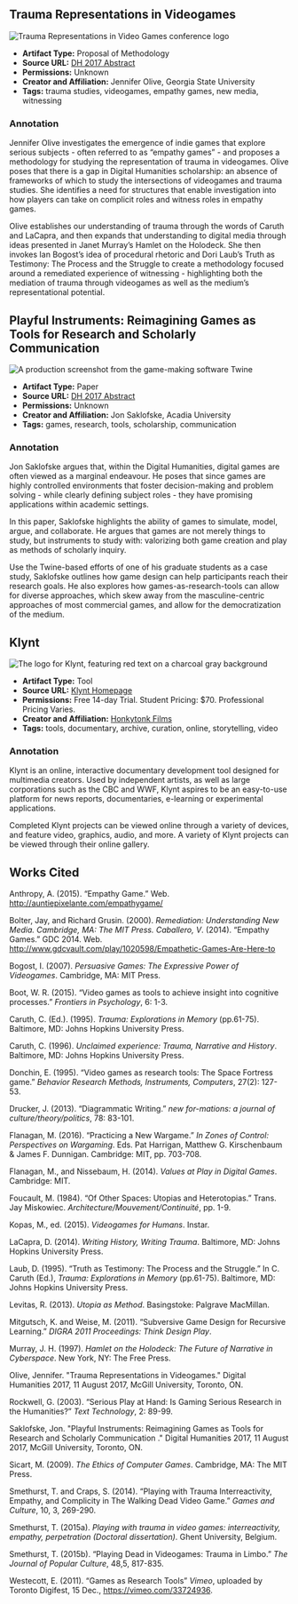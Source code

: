 ## Trauma Representations in Videogames

<img src="https://github.com/miantorno/digitalhumanities/blob/master/DA_trauma.png" alt="Trauma Representations in Video Games conference logo">

* **Artifact Type:** Proposal of Methodology
* **Source URL:** [DH 2017 Abstract](https://dh2017.adho.org/abstracts/254/254.pdf) 
* **Permissions:** Unknown
* **Creator and Affiliation:** Jennifer Olive, Georgia State University
* **Tags:** trauma studies, videogames, empathy games, new media, witnessing

### Annotation
Jennifer Olive investigates the emergence of indie games that explore serious subjects - often referred to as “empathy games” - and proposes a methodology for studying the representation of trauma in videogames. Olive poses that there is a gap in Digital Humanities scholarship: an absence of frameworks of which to study the intersections of videogames and trauma studies. She identifies a need for structures that enable investigation into how players can take on complicit roles and witness roles in empathy games.

Olive establishes our understanding of trauma through the words of Caruth and LaCapra, and then expands that understanding to digital media through ideas presented in Janet Murray’s Hamlet on the Holodeck. She then invokes Ian Bogost’s idea of procedural rhetoric and Dori Laub’s Truth as Testimony: The Process and the Struggle to create a methodology focused around a remediated experience of witnessing - highlighting both the mediation of trauma through videogames as well as the medium’s representational potential.


## Playful Instruments: Reimagining Games as Tools for Research and Scholarly Communication 

<img src="https://github.com/miantorno/digitalhumanities/blob/master/DA_playful.png" alt="A production screenshot from the game-making software Twine">

* **Artifact Type:** Paper
* **Source URL:** [DH 2017 Abstract](https://dh2017.adho.org/abstracts/454/454.pdf) 
* **Permissions:** Unknown
* **Creator and Affiliation:** Jon Saklofske, Acadia University
* **Tags:** games, research, tools, scholarship, communication

### Annotation
Jon Saklofske argues that, within the Digital Humanities, digital games are often viewed as a marginal endeavour. He poses that since games are highly controlled environments that foster decision-making and problem solving - while clearly defining subject roles - they have promising applications within academic settings.

In this paper, Saklofske highlights the ability of games to simulate, model, argue, and collaborate. He argues that games are not merely things to study, but instruments to study with: valorizing both game creation and play as methods of scholarly inquiry.

Use the Twine-based efforts of one of his graduate students as a case study, Saklofske outlines how game design can help participants reach their research goals. He also explores how games-as-research-tools can allow for diverse approaches, which skew away from the masculine-centric approaches of most commercial games, and allow for the democratization of the medium.

## Klynt

<img src="https://github.com/miantorno/digitalhumanities/blob/master/DA_klynt.png" alt="The logo for Klynt, featuring red text on a charcoal gray background">

* **Artifact Type:** Tool
* **Source URL:** [Klynt Homepage](http://www.klynt.net) 
* **Permissions:** Free 14-day Trial. Student Pricing: $70. Professional Pricing Varies.
* **Creator and Affiliation:** [Honkytonk Films](http://www.honkytonk.fr) 
* **Tags:** tools, documentary, archive, curation, online, storytelling, video

### Annotation
Klynt is an online, interactive documentary development tool designed for multimedia creators. Used by independent artists, as well as large corporations such as the CBC and WWF, Klynt aspires to be an easy-to-use platform for news reports, documentaries, e-learning or experimental applications.

Completed Klynt projects can be viewed online through a variety of devices, and feature video, graphics, audio, and more. A variety of Klynt projects can be viewed through their online gallery.

## Works Cited

Anthropy, A. (2015). “Empathy Game.” Web. http://auntiepixelante.com/empathygame/

Bolter,  Jay,  and  Richard  Grusin.  (2000). *Remediation: Understanding New Media.
Cambridge, MA: The MIT Press. Caballero,  V*. (2014).  “Empathy  Games.”  GDC  2014.
Web. http://www.gdcvault.com/play/1020598/Empathetic-Games-Are-Here-to

Bogost, I. (2007). *Persuasive Games: The Expressive Power of Videogames*. Cambridge, MA:
MIT Press.

Boot, W. R. (2015). “Video games as tools to achieve insight into cognitive processes.” *Frontiers in Psychology*, 6: 1-3.

Caruth,  C. (Ed.). (1995). *Trauma: Explorations in Memory* (pp.61-75). Baltimore, MD: Johns
Hopkins University Press.

Caruth,  C. (1996). *Unclaimed  experience:  Trauma, Narrative  and  History*. Baltimore,  MD: 
Johns  Hopkins University Press.

Donchin, E. (1995). “Video games as research tools:  The Space Fortress game.” *Behavior Research Methods, Instruments, Computers*, 27(2): 127-53.

Drucker, J. (2013). “Diagrammatic Writing.” *new for-mations: a journal of culture/theory/politics*, 78: 83-101.

Flanagan, M. (2016).  “Practicing a New Wargame.” *In Zones of Control: Perspectives on Wargaming*. Eds. Pat Harrigan, Matthew G. Kirschenbaum & James F. Dunnigan.  Cambridge: MIT,  pp. 703-708.

Flanagan, M., and Nissebaum, H. (2014). *Values at Play in Digital Games*. Cambridge: MIT. 

Foucault, M. (1984). “Of Other Spaces: Utopias and Heterotopias.” Trans. Jay Miskowiec. *Architecture/Mouvement/Continuité*,  pp. 1-9.

Kopas, M., ed. (2015). *Videogames for Humans*. Instar.

LaCapra,  D. (2014). *Writing  History,  Writing  Trauma*. Baltimore, MD: Johns Hopkins
University Press.

Laub, D. (1995). “Truth as Testimony: The Process and the Struggle.”  In  C.  Caruth  (Ed.), 
*Trauma:  Explorations  in Memory* (pp.61-75). Baltimore,  MD:  Johns  Hopkins
University Press.

Levitas, R. (2013). *Utopia as Method*. Basingstoke: Palgrave MacMillan.

Mitgutsch, K. and Weise, M. (2011). “Subversive Game Design for Recursive Learning.” *DIGRA 2011 Proceedings: Think Design Play*.

Murray,  J.  H. (1997). *Hamlet on the Holodeck: The Future of Narrative in Cyberspace*. New
York, NY: The Free Press.

Olive, Jennifer. "Trauma Representations in Videogames." Digital Humanities 2017, 11 August 2017, McGill University, Toronto, ON.

Rockwell, G. (2003). “Serious Play at Hand: Is Gaming Serious Research in the Humanities?” *Text Technology*, 2: 89-99.

Saklofske, Jon. "Playful Instruments: Reimagining Games as Tools for Research and Scholarly Communication ." Digital Humanities 2017, 11 August 2017, McGill University, Toronto, ON.

Sicart,  M. (2009). *The  Ethics  of  Computer  Games*. Cambridge, MA: The MIT Press. 

Smethurst, T. and Craps, S. (2014). “Playing with Trauma Interreactivity, Empathy, and 
Complicity  in  The  Walking Dead Video Game.” *Games and Culture*, 10, 3, 269-290. 

Smethurst, T. (2015a). *Playing with trauma in video games: interreactivity, empathy,
perpetration (Doctoral dissertation)*. Ghent University, Belgium.

Smethurst,  T. (2015b).  “Playing  Dead  in  Videogames: Trauma  in  Limbo.”  *The Journal 
of Popular Culture*, 48,5, 817-835. 

Westecott, E. (2011). “Games as Research Tools” *Vimeo*, uploaded by Toronto Digifest, 15 Dec., https://vimeo.com/33724936. 
